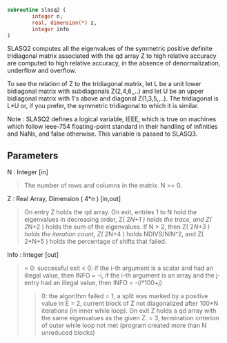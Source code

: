 ```fortran
subroutine slasq2 (
		integer n,
		real, dimension(*) z,
		integer info
)
```

 SLASQ2 computes all the eigenvalues of the symmetric positive
 definite tridiagonal matrix associated with the qd array Z to high
 relative accuracy are computed to high relative accuracy, in the
 absence of denormalization, underflow and overflow.

 To see the relation of Z to the tridiagonal matrix, let L be a
 unit lower bidiagonal matrix with subdiagonals Z(2,4,6,,..) and
 let U be an upper bidiagonal matrix with 1's above and diagonal
 Z(1,3,5,,..). The tridiagonal is L*U or, if you prefer, the
 symmetric tridiagonal to which it is similar.

 Note : SLASQ2 defines a logical variable, IEEE, which is true
 on machines which follow ieee-754 floating-point standard in their
 handling of infinities and NaNs, and false otherwise. This variable
 is passed to SLASQ3.

## Parameters
N : Integer [in]
> The number of rows and columns in the matrix. N >= 0.

Z : Real Array, Dimension ( 4*n ) [in,out]
> On entry Z holds the qd array. On exit, entries 1 to N hold
> the eigenvalues in decreasing order, Z( 2*N+1 ) holds the
> trace, and Z( 2*N+2 ) holds the sum of the eigenvalues. If
> N > 2, then Z( 2*N+3 ) holds the iteration count, Z( 2*N+4 )
> holds NDIVS/NIN^2, and Z( 2*N+5 ) holds the percentage of
> shifts that failed.

Info : Integer [out]
> = 0: successful exit
> < 0: if the i-th argument is a scalar and had an illegal
> value, then INFO = -i, if the i-th argument is an
> array and the j-entry had an illegal value, then
> INFO = -(i*100+j)
> > 0: the algorithm failed
> = 1, a split was marked by a positive value in E
> = 2, current block of Z not diagonalized after 100*N
> iterations (in inner while loop).  On exit Z holds
> a qd array with the same eigenvalues as the given Z.
> = 3, termination criterion of outer while loop not met
> (program created more than N unreduced blocks)

